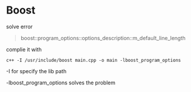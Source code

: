 # Boost

solve error

> boost::program_options::options_description::m_default_line_length

complie it with
```
c++ -I /usr/include/boost main.cpp -o main -lboost_program_options
```
-I for specify the lib path

-lboost_program_options solves the problem